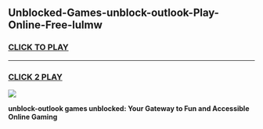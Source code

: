 
## Unblocked-Games-unblock-outlook-Play-Online-Free-lulmw
<h3>
<a href="https://premium76.site?title=unblock-outlook&ref=26A">CLICK TO PLAY</a></h3>
<hr>

<h3>
<a href="https://premium76.site?title=unblock-outlook&ref=26A">CLICK 2 PLAY</a>
  
</h3>

<a href="https://premium76.site?title=unblock-outlook&ref=26A"><img src="https://clearcache.store/games.png"></a>


**unblock-outlook games unblocked: Your Gateway to Fun and Accessible Online Gaming**
